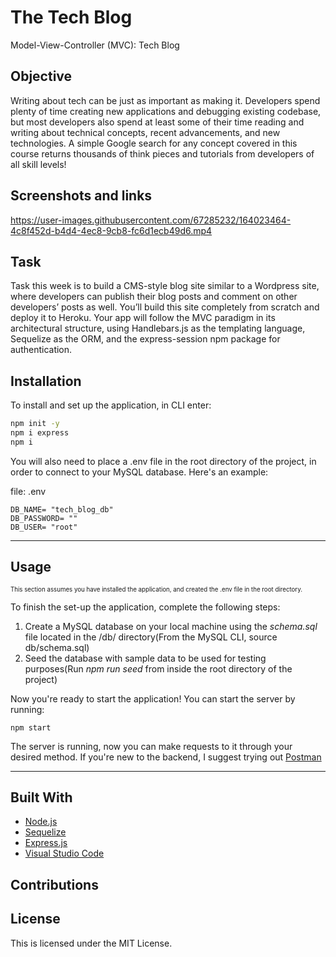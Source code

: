 # The Tech Blog

Model-View-Controller (MVC): Tech Blog

## Objective

Writing about tech can be just as important as making it. Developers spend plenty of time creating new applications and debugging existing codebase, but most developers also spend at least some of their time reading and writing about technical concepts, recent advancements, and new technologies. A simple Google search for any concept covered in this course returns thousands of think pieces and tutorials from developers of all skill levels!
## Screenshots and links

https://user-images.githubusercontent.com/67285232/164023464-4c8f452d-b4d4-4ec8-9cb8-fc6d1ecb49d6.mp4

## Task

Task this week is to build a CMS-style blog site similar to a Wordpress site, where developers can publish their blog posts and comment on other developers’ posts as well. You’ll build this site completely from scratch and deploy it to Heroku. Your app will follow the MVC paradigm in its architectural structure, using Handlebars.js as the templating language, Sequelize as the ORM, and the express-session npm package for authentication.

## **Installation**

To install and set up the application, in CLI enter:

```sh
npm init -y
npm i express
npm i
```

You will also need to place a .env file in the root directory of the project, in order to connect to your MySQL database. Here's an example:

file: .env

```
DB_NAME= "tech_blog_db"
DB_PASSWORD= ""
DB_USER= "root"
```

---

## **Usage**

<sub><sup>This section assumes you have installed the application, and created the .env file in the root directory.</sub></sup>

To finish the set-up the application, complete the following steps:

1. Create a MySQL database on your local machine using the *schema.sql* file located in the /db/ directory(From the MySQL CLI, source db/schema.sql)
2. Seed the database with sample data to be used for testing purposes(Run *npm run seed* from inside the root directory of the project)

Now you're ready to start the application! You can start the server by running:

```
npm start
```

The server is running, now you can make requests to it through your desired method. If you're new to the backend, I suggest trying out [Postman](postman.com)

---

## **Built With**

- [Node.js](<https://nodejs.org/en/about/>)
- [Sequelize](https://www.npmjs.com/package/sequelize)
- [Express.js](https://www.npmjs.com/package/express)
- [Visual Studio Code](<https://code.visualstudio.com/>)

## Contributions



## License

This is licensed under the MIT License.
